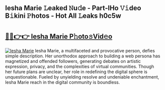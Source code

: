 ## Iesha Marie 𝙻eaked 𝙽u𝚍e - Part-lHo 𝚅𝚒deo B𝚒kini 𝙿hotos - Hot All 𝙻eaks h0c5w

# <h2><a href="http://ld13m8.urlbe.top/?page=Iesha+Marie">🔗🔗👉👉 Iesha Marie P𝚑oto𝚜Vid𝚎o</a></h2>

[![Iesha Marie](https://i.imgur.com/eBuTRDB.gif)](http://ld13m8.urlbe.top/?page=Iesha+Marie)
Iesha Marie, a multifaceted and provocative person, defies simple description. Her unorthodox approach to building a web persona has magnetized and offended followers, generating debates on artistic expression, privacy, and the complexities of virtual communities. Though her future plans are unclear, her role in redefining the digital sphere is unquestionable. Fueled by unyielding resolve and undeniable enchantment, Iesha Marie reach in the digital community is boundless.
